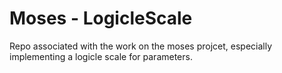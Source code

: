 # Moses - LogicleScale
Repo associated with the work on the moses projcet, especially implementing a logicle scale for parameters.
